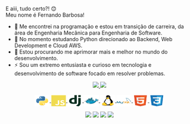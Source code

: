 <p>E aiii, tudo certo?! 😊<br>
    Meu nome é Fernando Barbosa!
</p>

- 🔭 Me encontrei na programação e estou em transição de carreira, da área de Engenharia Mecânica para Engenharia de Software.
- 🌱 No momento estudando Python direcionado ao Backend, Web Development e Cloud AWS.
- 🤔 Estou procurando me aprimorar mais e melhor no mundo do desenvolvimento.
- ⚡ Sou um extremo entusiasta e curioso em tecnologia e desenvolvimento de software focado em resolver problemas.

<div align="center">
  <a href="https://github.com/ofernandobarbosa">
  <img height="140em" src="https://github-readme-stats.vercel.app/api?username=ofernandobarbosa&show_icons=true&theme=gruvbox&include_all_commits=true&count_private=true&border_radius=35"/>
  <img height="140em" src="https://github-readme-stats.vercel.app/api/top-langs/?username=ofernandobarbosa&layout=compact&langs_count=7&theme=gruvbox&border_radius=20"/>
</div>
  
  
<div style="display: inline_block" align="center" ><br>
  <img align="center" alt="Fernando-Python" height="30" width="40" src="https://raw.githubusercontent.com/devicons/devicon/master/icons/python/python-original.svg">
  <img align="center" alt="Fernando-Js" height="30" width="40" src="https://raw.githubusercontent.com/devicons/devicon/master/icons/javascript/javascript-plain.svg">
  <img align="center" alt="Fernando-Django" height="30" width="40" src="https://github.com/devicons/devicon/blob/master/icons/django/django-plain.svg">
  <img align="center" alt="Fernando-Docker" height="30" width="40" src="https://github.com/devicons/devicon/blob/master/icons/docker/docker-original.svg">
  <img align="center" alt="Fernando-Linux" height="30" width="40" src="https://github.com/devicons/devicon/blob/master/icons/linux/linux-original.svg">
  <img align="center" alt="Fernando-MySQL" height="30" width="40" src="https://github.com/devicons/devicon/blob/master/icons/mysql/mysql-original-wordmark.svg">
  <img align="center" alt="Fernando-HTML" height="30" width="40" src="https://raw.githubusercontent.com/devicons/devicon/master/icons/html5/html5-original.svg">
  <img align="center" alt="Fernando-CSS" height="30" width="40" src="https://raw.githubusercontent.com/devicons/devicon/master/icons/css3/css3-original.svg">
  <p>
 </div>
  
  
<div align="center"> 
  <a href="https://instagram.com/ofernando.barbosa/" target="_blank"><img src="https://img.shields.io/badge/-Instagram-%23E4405F?style=for-the-badge&logo=instagram&logoColor=white" height="30"></a>
  <a href="https://ofernandobarbosa.notion.site/Portfolio-96ec98cbe2ec4234b1311388582b5783" target="_blank"><img src="https://encrypted-tbn0.gstatic.com/images?q=tbn:ANd9GcQltJMVxzz7pYAwuVPvSaYysiqO7fr2Ssd3IS_XJ95P_LpFXxy-jGxFi680YV_1-dHtbxs&usqp=CAU" height="30"></a>
  <a href="mailto:ofernandobarbosa@gmail.com"><img src="https://img.shields.io/badge/-Gmail-%23333?style=for-the-badge&logo=gmail&logoColor=white" height="30"></a>
  <a href="https://www.linkedin.com/in/ofernandobarbosa" target="_blank"><img src="https://img.shields.io/badge/-LinkedIn-%230077B5?style=for-the-badge&logo=linkedin&logoColor=white" height="30"></a>
</div>
  

